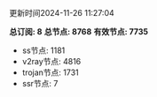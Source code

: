 更新时间2024-11-26 11:27:04

**总订阅: 8**
**总节点: 8768**
**有效节点: 7735**
- ss节点: 1181
- v2ray节点: 4816
- trojan节点: 1731
- ssr节点: 7
